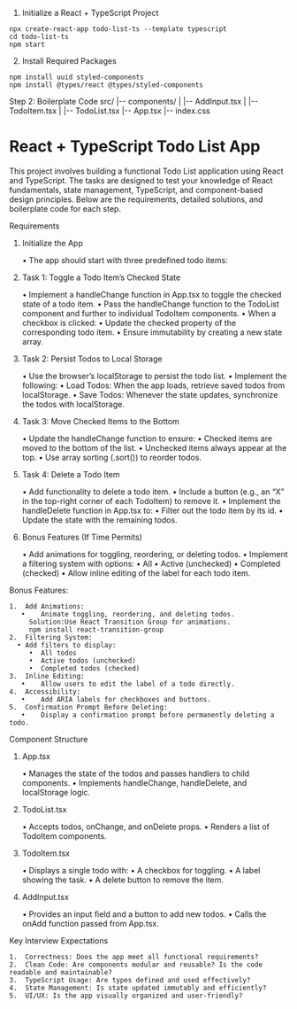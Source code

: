 1. Initialize a React + TypeScript Project

```
npx create-react-app todo-list-ts --template typescript
cd todo-list-ts
npm start
```

2. Install Required Packages

```
npm install uuid styled-components
npm install @types/react @types/styled-components
```

Step 2: Boilerplate Code
src/
|-- components/
| |-- AddInput.tsx
| |-- TodoItem.tsx
| |-- TodoList.tsx
|-- App.tsx
|-- index.css

# React + TypeScript Todo List App

This project involves building a functional Todo List application using React and TypeScript. The tasks are designed to test your knowledge of React fundamentals, state management, TypeScript, and component-based design principles. Below are the requirements, detailed solutions, and boilerplate code for each step.

Requirements

1. Initialize the App

   • The app should start with three predefined todo items:

2. Task 1: Toggle a Todo Item’s Checked State

   • Implement a handleChange function in App.tsx to toggle the checked state of a todo item.
   • Pass the handleChange function to the TodoList component and further to individual TodoItem components.
   • When a checkbox is clicked:
   • Update the checked property of the corresponding todo item.
   • Ensure immutability by creating a new state array.

3. Task 2: Persist Todos to Local Storage

   • Use the browser’s localStorage to persist the todo list.
   • Implement the following:
   • Load Todos: When the app loads, retrieve saved todos from localStorage.
   • Save Todos: Whenever the state updates, synchronize the todos with localStorage.

4. Task 3: Move Checked Items to the Bottom

   • Update the handleChange function to ensure:
   • Checked items are moved to the bottom of the list.
   • Unchecked items always appear at the top.
   • Use array sorting (.sort()) to reorder todos.

5. Task 4: Delete a Todo Item

   • Add functionality to delete a todo item.
   • Include a button (e.g., an “X” in the top-right corner of each TodoItem) to remove it.
   • Implement the handleDelete function in App.tsx to:
   • Filter out the todo item by its id.
   • Update the state with the remaining todos.

6. Bonus Features (If Time Permits)

   • Add animations for toggling, reordering, or deleting todos.
   • Implement a filtering system with options:
   • All
   • Active (unchecked)
   • Completed (checked)
   • Allow inline editing of the label for each todo item.

Bonus Features:

    1.	Add Animations:
       •	Animate toggling, reordering, and deleting todos.
         Solution:Use React Transition Group for animations.
         npm install react-transition-group
    2.	Filtering System:
      •	Add filters to display:
         •	All todos
         •	Active todos (unchecked)
         •	Completed todos (checked)
    3.	Inline Editing:
       •	Allow users to edit the label of a todo directly.
    4.	Accessibility:
       •	Add ARIA labels for checkboxes and buttons.
    5.	Confirmation Prompt Before Deleting:
       •	Display a confirmation prompt before permanently deleting a todo.

Component Structure

1. App.tsx

   • Manages the state of the todos and passes handlers to child components.
   • Implements handleChange, handleDelete, and localStorage logic.

2. TodoList.tsx

   • Accepts todos, onChange, and onDelete props.
   • Renders a list of TodoItem components.

3. TodoItem.tsx

   • Displays a single todo with:
   • A checkbox for toggling.
   • A label showing the task.
   • A delete button to remove the item.

4. AddInput.tsx

   • Provides an input field and a button to add new todos.
   • Calls the onAdd function passed from App.tsx.

Key Interview Expectations

    1.	Correctness: Does the app meet all functional requirements?
    2.	Clean Code: Are components modular and reusable? Is the code readable and maintainable?
    3.	TypeScript Usage: Are types defined and used effectively?
    4.	State Management: Is state updated immutably and efficiently?
    5.	UI/UX: Is the app visually organized and user-friendly?
